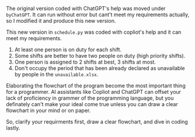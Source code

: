 The original version coded with ChatGPT's help was moved under `byChatGPT`. It can run without error but cant't meet my requirements actually, so I modified it and produce this new version.

This new version in `schedule.py` was coded with copliot's help and it can meet my requirements.
1. At least one person is on duty for each shift.
2. Some shifts are better to have two people on duty (high priority shifts).  
3. One person is assigned to 2 shifts at best, 3 shifts at most.  
4. Don't occupy the period that has been already declared as unavailable by people in the `unavailable.xlsx`.

Elaborating the flowchart of the program become the most important thing for a programmer. AI assistants like Copliot and ChatGPT can offset your lack of proficiency in grammer of the programming language, but you definately can't make your ideal come true unless you can draw a clear flowchart in your mind or on paper.

So, clarify your requirments first, draw a clear flowchart, and dive in coding lastly.
